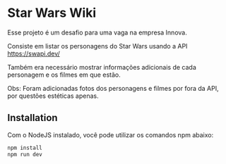 # Star Wars Wiki

Esse projeto é um desafio para uma vaga na empresa Innova.

Consiste em listar os personagens do Star Wars usando a API https://swapi.dev/

Também era necessário mostrar informações adicionais de cada personagem e os filmes em que estão.

Obs: Foram adicionadas fotos dos personagens e filmes por fora da API, por questões estéticas apenas.

## Installation

Com o NodeJS instalado, você pode utilizar os comandos npm abaixo:

```bash
npm install
npm run dev
```
